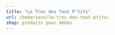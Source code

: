 ```yaml
---
title: "Le Troc des Tout P'tits"
url: /bedarieux/le-troc-des-tout-ptits/
shop: produits pour bébés
---
```

